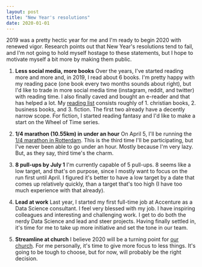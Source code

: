 ```yaml
---
layout: post
title: "New Year's resolutions"
date: 2020-01-01
---
```


2019 was a pretty hectic year for me and I'm ready to begin 2020 with renewed vigor.
Research points out that New Year's resolutions tend to fail, and I'm not going to hold myself hostage to these statements, but I hope to motivate myself a bit more by making them public.

1. **Less social media, more books**
Over the years, I've started reading more and more and, in 2019, I read about 6 books.
I'm pretty happy with my reading pace (one book every two months sounds about right), but I'd like to trade in more social media time (instagram, reddit, and twitter) with reading time.
I also finally caved and bought an e-reader and that has helped a lot.
My [reading list](https://www.goodreads.com/user/show/96071253-michael) consists roughly of 1. christian books, 2. business books, and 3. fiction.
The first two already have a decently narrow scope.
For fiction, I started reading fantasy and I'd like to make a start on the Wheel of Time series.

2. **1/4 marathon (10.55km) in under an hour**
On April 5, I'll be running the [1/4 marathon in Rotterdam](https://www.nnmarathonrotterdam.nl/).
This is the third time I'll be participating, but I've never been able to go under an hour.
Mostly because I'm very lazy.
But, as they say, third time's the charm.

3. **8 pull-ups by July 1**
I'm currently capable of 5 pull-ups.
8 seems like a low target, and that's on purpose, since I mostly want to focus on the run first until April.
I figured it's better to have a low target by a date that comes up relatively quickly, than a target that's too high (I have too much experience with that already).

4. **Lead at work**
Last year, I started my first full-time job at Accenture as a Data Science consultant.
I feel very blessed with my job.
I have inspiring colleagues and interesting and challenging work.
I get to do both the nerdy Data Science and lead and steer projects.
Having finally settled in, it's time for me to take up more initiative and set the tone in our team.

5. **Streamline at church**
I believe 2020 will be a turning point for [our church](https://www.maranatha-kerk-vlaardingen.nl/).
For me personally, it's time to give more focus to less things.
It's going to be tough to choose, but for now, will probably be the right decision.
